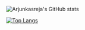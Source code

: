 ![Arjunkasreja's GitHub stats](https://github-readme-stats.vercel.app/api?username=ARJUNKASREJA&show_icons=true&theme=radical)


[![Top Langs](https://github-readme-stats.vercel.app/api/top-langs/?username=ARJUNKASREJA&langs_count=8)](https://github.com/anuraghazra/github-readme-stats)

